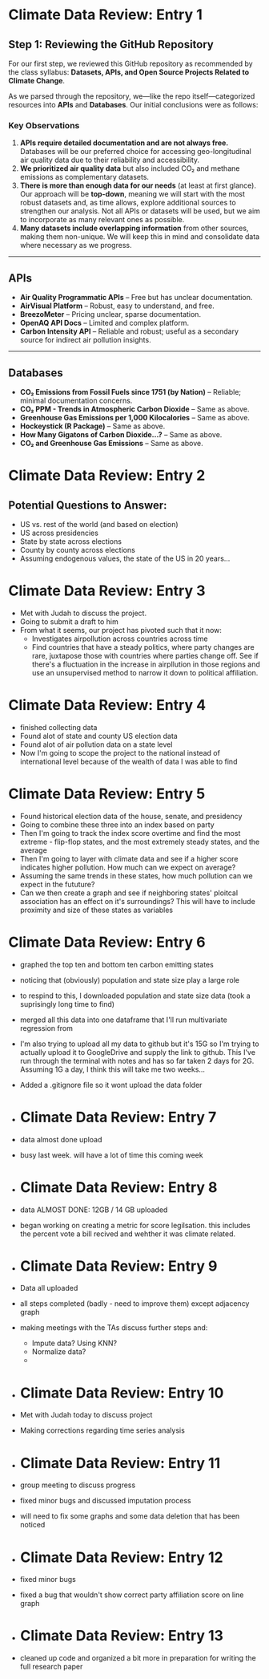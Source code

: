 # Climate Data Review: Entry 1

## Step 1: Reviewing the GitHub Repository

For our first step, we reviewed this GitHub repository as recommended by the class syllabus: **Datasets, APIs, and Open Source Projects Related to Climate Change**.  

As we parsed through the repository, we—like the repo itself—categorized resources into **APIs** and **Databases**. Our initial conclusions were as follows:

### Key Observations

1. **APIs require detailed documentation and are not always free.** Databases will be our preferred choice for accessing geo-longitudinal air quality data due to their reliability and accessibility.  
2. **We prioritized air quality data** but also included CO₂ and methane emissions as complementary datasets.  
3. **There is more than enough data for our needs** (at least at first glance). Our approach will be **top-down**, meaning we will start with the most robust datasets and, as time allows, explore additional sources to strengthen our analysis. Not all APIs or datasets will be used, but we aim to incorporate as many relevant ones as possible.  
4. **Many datasets include overlapping information** from other sources, making them non-unique. We will keep this in mind and consolidate data where necessary as we progress.  

---

## APIs

- **Air Quality Programmatic APIs** – Free but has unclear documentation.  
- **AirVisual Platform** – Robust, easy to understand, and free.  
- **BreezoMeter** – Pricing unclear, sparse documentation.  
- **OpenAQ API Docs** – Limited and complex platform.  
- **Carbon Intensity API** – Reliable and robust; useful as a secondary source for indirect air pollution insights.  

---

## Databases

- **CO₂ Emissions from Fossil Fuels since 1751 (by Nation)** – Reliable; minimal documentation concerns.  
- **CO₂ PPM - Trends in Atmospheric Carbon Dioxide** – Same as above.  
- **Greenhouse Gas Emissions per 1,000 Kilocalories** – Same as above.  
- **Hockeystick (R Package)** – Same as above.  
- **How Many Gigatons of Carbon Dioxide...?** – Same as above.  
- **CO₂ and Greenhouse Gas Emissions** – Same as above.

# Climate Data Review: Entry 2
## Potential Questions to Answer:
- US vs. rest of the world (and based on election)
- US across presidencies
- State by state across elections
- County by county across elections
- Assuming endogenous values, the state of the US in 20 years...

# Climate Data Review: Entry 3
- Met with Judah to discuss the project.
- Going to submit a draft to him
- From what it seems, our project has pivoted such that it now:
  - Investigates airpollution across countries across time
  - Find countries that have a steady politics, where party changes are rare, juxtapose those with countries where parties change off. See if there's a fluctuation in the increase in airpllution in those regions and use an unsupervised method to narrow it down to political affiliation.
 
# Climate Data Review: Entry 4 
- finished collecting data
- Found alot of state and county US election data
- Found alot of air pollution data on a state level
- Now I'm going to scope the project to the national instead of international level because of the wealth of data I was able to find

# Climate Data Review: Entry 5
- Found historical election data of the house, senate, and presidency
- Going to combine these three into an index based on party
- Then I'm going to track the index score overtime and find the most extreme - flip-flop states, and the most extremely steady states, and the average
- Then I'm going to layer with climate data and see if a higher score indicates higher pollution. How much can we expect on average?
- Assuming the same trends in these states, how much pollution can we expect in the fututure?
- Can we then create a graph and see if neighboring states' ploitcal association has an effect on it's surroundings? This will have to include proximity and size of these states as variables

# Climate Data Review: Entry 6
- graphed the top ten and bottom ten carbon emitting states
- noticing that (obviously) population and state size play a large role
- to respind to this, I downloaded population and state size data (took a suprisingly long time to find)
- merged all this data into one dataframe that I'll run multivariate regression from
- I'm also trying to upload all my data to github but it's 15G so I'm trying to actually upload it to GoogleDrive and supply the link to github. This I've run through the terminal with notes and has so far taken 2 days for 2G. Assuming 1G a day, I think this will take me two weeks...
- Added a .gitignore file so it wont upload the data folder

- # Climate Data Review: Entry 7
- data almost done upload
- busy last week. will have a lot of time this coming week

- # Climate Data Review: Entry 8
- data ALMOST DONE: 12GB / 14 GB uploaded
- began working on creating a metric for score legilsation. this includes the percent vote a bill recived and wehther it was climate related.

- # Climate Data Review: Entry 9
- Data all uploaded
- all steps completed (badly - need to improve them) except adjacency graph
- making meetings with the TAs discuss further steps and:
  - Impute data? Using KNN?
  - Normalize data?
  - 
-  # Climate Data Review: Entry 10
- Met with Judah today to discuss project
- Making corrections regarding time series analysis

-  # Climate Data Review: Entry 11
- group meeting to discuss progress
- fixed minor bugs and discussed imputation process
- will need to fix some graphs and some data deletion that has been noticed

-  # Climate Data Review: Entry 12
- fixed minor bugs
- fixed a bug that wouldn't show correct party affiliation score on line graph

-  # Climate Data Review: Entry 13
- cleaned up code and organized a bit more in preparation for writing the full research paper